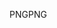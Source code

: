 <span data-ttu-id="b336e-101">PNG</span><span class="sxs-lookup"><span data-stu-id="b336e-101">PNG</span></span>